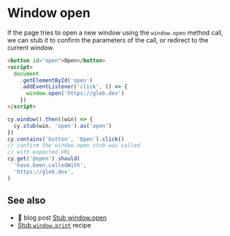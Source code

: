 # Window open

If the page tries to open a new window using the `window.open` method call, we can stub it to confirm the parameters of the call, or redirect to the current window.

<!-- fiddle Stub window open -->

```html
<button id="open">Open</button>
<script>
  document
    .getElementById('open')
    .addEventListener('click', () => {
      window.open('https://gleb.dev')
    })
</script>
```

```js
cy.window().then((win) => {
  cy.stub(win, 'open').as('open')
})
cy.contains('button', 'Open').click()
// confirm the window.open stub was called
// with expected URL
cy.get('@open').should(
  'have.been.calledWith',
  'https://gleb.dev',
)
```

<!-- fiddle-end -->

## See also

- 📝 blog post [Stub window.open](https://glebbahmutov.com/blog/stub-window-open/)
- [Stub `window.print`](./stub-window-print.md) recipe
